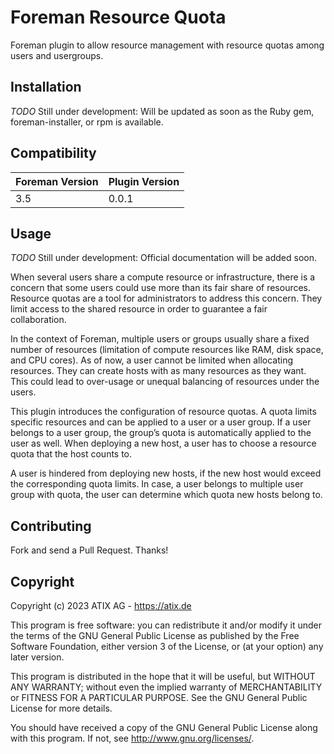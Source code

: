 # Foreman Resource Quota

Foreman plugin to allow resource management with resource quotas among users and usergroups.

## Installation

_TODO_ Still under development: Will be updated as soon as the Ruby gem,  foreman-installer, or rpm is available.

## Compatibility

| Foreman Version | Plugin Version |
| --------------- | -------------- |
| 3.5             |    0.0.1       |

## Usage

_TODO_ Still under development: Official documentation will be added soon.

When several users share a compute resource or infrastructure, there is a concern that some users could use more than its fair share of resources. Resource quotas are a tool for administrators to address this concern. They limit access to the shared resource in order to guarantee a fair collaboration.

In the context of Foreman, multiple users or groups usually share a fixed number of resources (limitation of compute resources like RAM, disk space, and CPU cores). As of now, a user cannot be limited when allocating resources. They can create hosts with as many resources as they want. This could lead to over-usage or unequal balancing of resources under the users.

This plugin introduces the configuration of resource quotas. A quota limits specific resources and can be applied to a user or a user group. If a user belongs to a user group, the group’s quota is automatically applied to the user as well. When deploying a new host, a user has to choose a resource quota that the host counts to.

A user is hindered from deploying new hosts, if the new host would exceed the corresponding quota limits. In case, a user belongs to multiple user group with quota, the user can determine which quota new hosts belong to. 


## Contributing

Fork and send a Pull Request. Thanks!

## Copyright

Copyright (c) 2023 ATIX AG - https://atix.de

This program is free software: you can redistribute it and/or modify
it under the terms of the GNU General Public License as published by
the Free Software Foundation, either version 3 of the License, or
(at your option) any later version.

This program is distributed in the hope that it will be useful,
but WITHOUT ANY WARRANTY; without even the implied warranty of
MERCHANTABILITY or FITNESS FOR A PARTICULAR PURPOSE.  See the
GNU General Public License for more details.

You should have received a copy of the GNU General Public License
along with this program.  If not, see <http://www.gnu.org/licenses/>.

